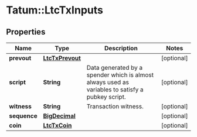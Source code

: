 # Tatum::LtcTxInputs

## Properties
Name | Type | Description | Notes
------------ | ------------- | ------------- | -------------
**prevout** | [**LtcTxPrevout**](LtcTxPrevout.md) |  | [optional] 
**script** | **String** | Data generated by a spender which is almost always used as variables to satisfy a pubkey script. | [optional] 
**witness** | **String** | Transaction witness. | [optional] 
**sequence** | [**BigDecimal**](BigDecimal.md) |  | [optional] 
**coin** | [**LtcTxCoin**](LtcTxCoin.md) |  | [optional] 

